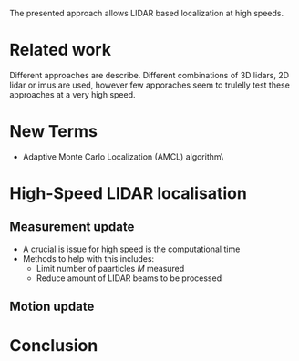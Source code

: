 The presented approach allows LIDAR based
localization at high speeds.
# Related work
Different approaches are describe. Different combinations of 3D lidars, 2D lidar or imus are used, however few apporaches seem to trulelly test these approaches at a very high speed.

# New Terms
- Adaptive Monte Carlo Localization (AMCL) algorithm\
# High-Speed LIDAR localisation
## Measurement update
- A crucial is issue for high speed is the computational time
- Methods to help with this includes:
	- Limit number of paarticles $M$ measured
	- Reduce amount of LIDAR beams to be processed
## Motion update 

# Conclusion
